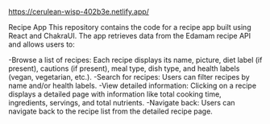 https://cerulean-wisp-402b3e.netlify.app/

Recipe App
This repository contains the code for a recipe app built using React and ChakraUI. The app retrieves data from the Edamam recipe API and allows users to:

-Browse a list of recipes: Each recipe displays its name, picture, diet label (if present), cautions (if present), meal type, dish type, and health labels (vegan, vegetarian, etc.).
-Search for recipes: Users can filter recipes by name and/or health labels.
-View detailed information: Clicking on a recipe displays a detailed page with information like total cooking time, ingredients, servings, and total nutrients.
-Navigate back: Users can navigate back to the recipe list from the detailed recipe page.
